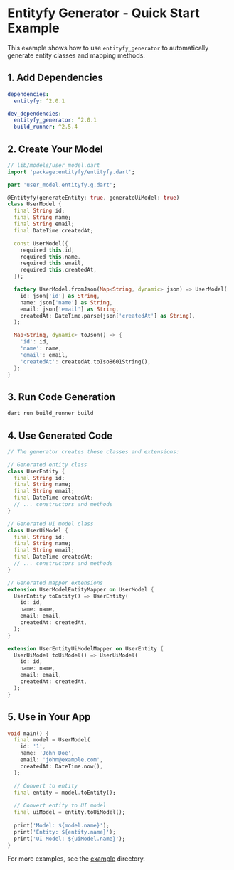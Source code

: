 # Entityfy Generator - Quick Start Example

This example shows how to use `entityfy_generator` to automatically generate entity classes and mapping methods.

## 1. Add Dependencies

```yaml
dependencies:
  entityfy: ^2.0.1

dev_dependencies:
  entityfy_generator: ^2.0.1
  build_runner: ^2.5.4
```

## 2. Create Your Model

```dart
// lib/models/user_model.dart
import 'package:entityfy/entityfy.dart';

part 'user_model.entityfy.g.dart';

@Entityfy(generateEntity: true, generateUiModel: true)
class UserModel {
  final String id;
  final String name;
  final String email;
  final DateTime createdAt;

  const UserModel({
    required this.id,
    required this.name,
    required this.email,
    required this.createdAt,
  });

  factory UserModel.fromJson(Map<String, dynamic> json) => UserModel(
    id: json['id'] as String,
    name: json['name'] as String,
    email: json['email'] as String,
    createdAt: DateTime.parse(json['createdAt'] as String),
  );

  Map<String, dynamic> toJson() => {
    'id': id,
    'name': name,
    'email': email,
    'createdAt': createdAt.toIso8601String(),
  };
}
```

## 3. Run Code Generation

```bash
dart run build_runner build
```

## 4. Use Generated Code

```dart
// The generator creates these classes and extensions:

// Generated entity class
class UserEntity {
  final String id;
  final String name;
  final String email;
  final DateTime createdAt;
  // ... constructors and methods
}

// Generated UI model class  
class UserUiModel {
  final String id;
  final String name;
  final String email;
  final DateTime createdAt;
  // ... constructors and methods
}

// Generated mapper extensions
extension UserModelEntityMapper on UserModel {
  UserEntity toEntity() => UserEntity(
    id: id,
    name: name,
    email: email,
    createdAt: createdAt,
  );
}

extension UserEntityUiModelMapper on UserEntity {
  UserUiModel toUiModel() => UserUiModel(
    id: id,
    name: name,
    email: email,
    createdAt: createdAt,
  );
}
```

## 5. Use in Your App

```dart
void main() {
  final model = UserModel(
    id: '1',
    name: 'John Doe',
    email: 'john@example.com',
    createdAt: DateTime.now(),
  );

  // Convert to entity
  final entity = model.toEntity();
  
  // Convert entity to UI model
  final uiModel = entity.toUiModel();
  
  print('Model: ${model.name}');
  print('Entity: ${entity.name}');
  print('UI Model: ${uiModel.name}');
}
```

For more examples, see the [example](example/) directory.
